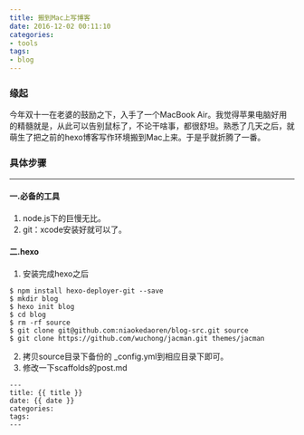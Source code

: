 ```yaml
---
title: 搬到Mac上写博客
date: 2016-12-02 00:11:10
categories:
- tools
tags:
- blog
---
```


### 缘起
今年双十一在老婆的鼓励之下，入手了一个MacBook Air。我觉得苹果电脑好用的精髓就是，从此可以告别鼠标了，不论干啥事，都很舒坦。熟悉了几天之后，就萌生了把之前的hexo博客写作环境搬到Mac上来。于是乎就折腾了一番。


### 具体步骤
---
#### 一.必备的工具
1. node.js下的巨慢无比。
2. git：xcode安装好就可以了。


#### 二.hexo
1. 安装完成hexo之后
 ```
 $ npm install hexo-deployer-git --save
 $ mkdir blog
 $ hexo init blog
 $ cd blog
 $ rm -rf source
 $ git clone git@github.com:niaokedaoren/blog-src.git source
 $ git clone https://github.com/wuchong/jacman.git themes/jacman
 ```
2. 拷贝source目录下备份的 _config.yml到相应目录下即可。
3. 修改一下scaffolds的post.md
 ```
 ---
 title: {{ title }}
 date: {{ date }}
 categories:
 tags:
 ---
 ```